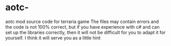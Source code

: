 # aotc-
aotc mod source code for terraria game
The files may contain errors and the code is not 100% correct, but if you have experience with c# and can set up the libraries correctly, then it will not be difficult for you to adapt it for yourself.
I think it will serve you as a little hint
